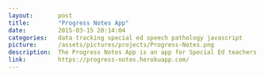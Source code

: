 ```yaml
---
layout:       post
title:        "Progress Notes App"
date:         2015-03-15 20:14:04
categories:   data tracking special ed speech pathology javascript
picture:      /assets/pictures/projects/Progress-Notes.png
description:  The Progress Notes App is an app for Special Ed teachers who have many students and limited time to take down daily notes. It allows for quick access to see old notes and makes it possible for other instructors who are also assigned to the same students to view the behavior and performance of the student in other classes. Unlike the traditional paper system it facilitates communication and tracking amongst teachers.
link:         https://progress-notes.herokuapp.com/
---
```



